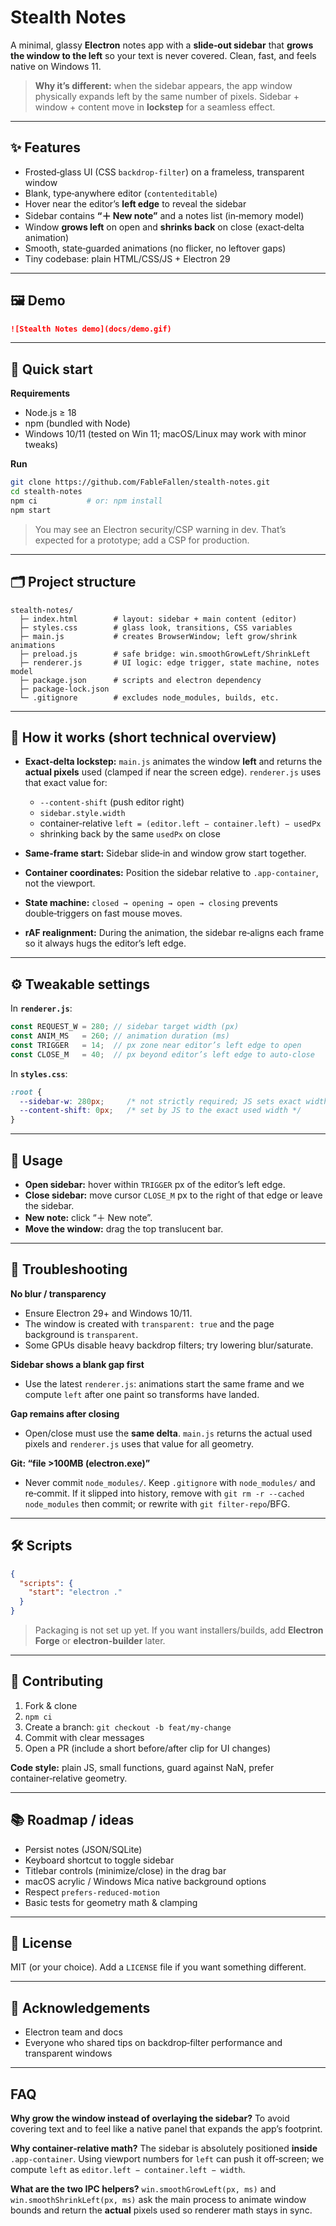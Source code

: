 # Stealth Notes

A minimal, glassy **Electron** notes app with a **slide‑out sidebar** that **grows the window to the left** so your text is never covered. Clean, fast, and feels native on Windows 11.

> **Why it’s different:** when the sidebar appears, the app window physically expands left by the same number of pixels. Sidebar + window + content move in **lockstep** for a seamless effect.

---

## ✨ Features

* Frosted‑glass UI (CSS `backdrop-filter`) on a frameless, transparent window
* Blank, type‑anywhere editor (`contenteditable`)
* Hover near the editor’s **left edge** to reveal the sidebar
* Sidebar contains **“＋ New note”** and a notes list (in‑memory model)
* Window **grows left** on open and **shrinks back** on close (exact‑delta animation)
* Smooth, state‑guarded animations (no flicker, no leftover gaps)
* Tiny codebase: plain HTML/CSS/JS + Electron 29

---

## 🖼️ Demo

```md
![Stealth Notes demo](docs/demo.gif)
```

---

## 🚀 Quick start

**Requirements**

* Node.js ≥ 18
* npm (bundled with Node)
* Windows 10/11 (tested on Win 11; macOS/Linux may work with minor tweaks)

**Run**

```bash
git clone https://github.com/FableFallen/stealth-notes.git
cd stealth-notes
npm ci           # or: npm install
npm start
```

> You may see an Electron security/CSP warning in dev. That’s expected for a prototype; add a CSP for production.

---

## 🗂 Project structure

```
stealth-notes/
  ├─ index.html        # layout: sidebar + main content (editor)
  ├─ styles.css        # glass look, transitions, CSS variables
  ├─ main.js           # creates BrowserWindow; left grow/shrink animations
  ├─ preload.js        # safe bridge: win.smoothGrowLeft/ShrinkLeft
  ├─ renderer.js       # UI logic: edge trigger, state machine, notes model
  ├─ package.json      # scripts and electron dependency
  ├─ package-lock.json
  └─ .gitignore        # excludes node_modules, builds, etc.
```

---

## 🔧 How it works (short technical overview)

* **Exact‑delta lockstep:**
  `main.js` animates the window **left** and returns the **actual pixels** used (clamped if near the screen edge).
  `renderer.js` uses that exact value for:

  * `--content-shift` (push editor right)
  * `sidebar.style.width`
  * container‑relative `left = (editor.left − container.left) − usedPx`
  * shrinking back by the same `usedPx` on close

* **Same‑frame start:** Sidebar slide‑in and window grow start together.

* **Container coordinates:** Position the sidebar relative to `.app-container`, not the viewport.

* **State machine:** `closed → opening → open → closing` prevents double‑triggers on fast mouse moves.

* **rAF realignment:** During the animation, the sidebar re‑aligns each frame so it always hugs the editor’s left edge.

---

## ⚙️ Tweakable settings

In **`renderer.js`**:

```js
const REQUEST_W = 280; // sidebar target width (px)
const ANIM_MS   = 260; // animation duration (ms)
const TRIGGER   = 14;  // px zone near editor’s left edge to open
const CLOSE_M   = 40;  // px beyond editor’s left edge to auto-close
```

In **`styles.css`**:

```css
:root {
  --sidebar-w: 280px;     /* not strictly required; JS sets exact width */
  --content-shift: 0px;   /* set by JS to the exact used width */
}
```

---

## 🧭 Usage

* **Open sidebar:** hover within `TRIGGER` px of the editor’s left edge.
* **Close sidebar:** move cursor `CLOSE_M` px to the right of that edge or leave the sidebar.
* **New note:** click “＋ New note”.
* **Move the window:** drag the top translucent bar.

---

## 🧪 Troubleshooting

**No blur / transparency**

* Ensure Electron 29+ and Windows 10/11.
* The window is created with `transparent: true` and the page background is `transparent`.
* Some GPUs disable heavy backdrop filters; try lowering blur/saturate.

**Sidebar shows a blank gap first**

* Use the latest `renderer.js`: animations start the same frame and we compute `left` after one paint so transforms have landed.

**Gap remains after closing**

* Open/close must use the **same delta**. `main.js` returns the actual used pixels and `renderer.js` uses that value for all geometry.

**Git: “file >100MB (electron.exe)”**

* Never commit `node_modules/`. Keep `.gitignore` with `node_modules/` and re‑commit.
  If it slipped into history, remove with `git rm -r --cached node_modules` then commit; or rewrite with `git filter-repo`/BFG.

---

## 🛠 Scripts

```json
{
  "scripts": {
    "start": "electron ."
  }
}
```

> Packaging is not set up yet. If you want installers/builds, add **Electron Forge** or **electron-builder** later.

---

## 🧩 Contributing

1. Fork & clone
2. `npm ci`
3. Create a branch: `git checkout -b feat/my-change`
4. Commit with clear messages
5. Open a PR (include a short before/after clip for UI changes)

**Code style:** plain JS, small functions, guard against NaN, prefer container‑relative geometry.

---

## 📚 Roadmap / ideas

* Persist notes (JSON/SQLite)
* Keyboard shortcut to toggle sidebar
* Titlebar controls (minimize/close) in the drag bar
* macOS acrylic / Windows Mica native background options
* Respect `prefers-reduced-motion`
* Basic tests for geometry math & clamping

---

## 📝 License

MIT (or your choice). Add a `LICENSE` file if you want something different.

---

## 🙏 Acknowledgements

* Electron team and docs
* Everyone who shared tips on backdrop‑filter performance and transparent windows

---

## FAQ

**Why grow the window instead of overlaying the sidebar?**
To avoid covering text and to feel like a native panel that expands the app’s footprint.

**Why container‑relative math?**
The sidebar is absolutely positioned **inside** `.app-container`. Using viewport numbers for `left` can push it off‑screen; we compute `left` as `editor.left − container.left − width`.

**What are the two IPC helpers?**
`win.smoothGrowLeft(px, ms)` and `win.smoothShrinkLeft(px, ms)` ask the main process to animate window bounds and return the **actual** pixels used so renderer math stays in sync.
